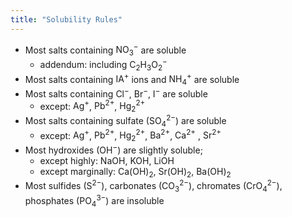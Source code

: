 ```yaml
---
title: "Solubility Rules"
---
```

-   Most salts containing $\text{NO}_3{^-}$ are soluble
    -   addendum: including $\text{C}_2\text{H}_3\text{O}_2{^-}$
-   Most salts containing $\text{IA}^+$ ions and $\text{NH}_4{^+}$ are soluble
-   Most salts containing $\text{Cl}^-$, $\text{Br}^-$, $\text{I}^-$ are soluble
    -   except: $\text{Ag}^+$, $\text{Pb}^{2+}$, $\text{Hg}_2{^{2+}}$
-   Most salts containing sulfate ($\text{SO}_4{^{2-}}$) are soluble
    -   except: $\text{Ag}^+$, $\text{Pb}^{2+}$, $\text{Hg}_2{^{2+}}$, $\text{Ba}^{2+}$, $\text{Ca}^{2+}$ , $\text{Sr}^{2+}$
-   Most hydroxides ($\text{OH}^-)$ are slightly soluble;
    -   except highly: $\text{NaOH}$, $\text{KOH}$, $\text{LiOH}$
    -   except marginally: $\text{Ca(OH)}_2$, $\text{Sr(OH)}_2$, $\text{Ba(OH)}_2$
-   Most sulfides ($\text{S}^{2-}$), carbonates ($\text{CO}_3{^{2-}}$), chromates ($\text{CrO}_4{^{2-}}$), phosphates ($\text{PO}_4{^{3-}}$) are insoluble
